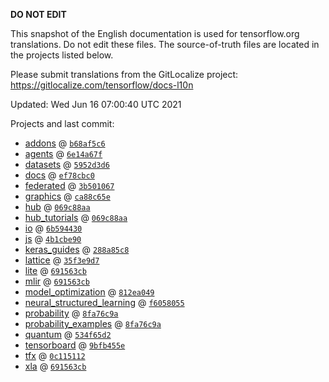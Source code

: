 __DO NOT EDIT__

This snapshot of the English documentation is used for tensorflow.org
translations. Do not edit these files. The source-of-truth files are located in
the projects listed below.

Please submit translations from the GitLocalize project: https://gitlocalize.com/tensorflow/docs-l10n

Updated: Wed Jun 16 07:00:40 UTC 2021

Projects and last commit:

- [addons](https://github.com/tensorflow/addons/tree/master/docs) @ <a href='https://github.com/tensorflow/addons/commit/b68af5c611dd06894ad282ec263a92e1681c83db'><code>b68af5c6</code></a>
- [agents](https://github.com/tensorflow/agents/tree/master/docs) @ <a href='https://github.com/tensorflow/agents/commit/6e14a67f23f11817554e50a692550b52fad9e881'><code>6e14a67f</code></a>
- [datasets](https://github.com/tensorflow/datasets/tree/master/docs) @ <a href='https://github.com/tensorflow/datasets/commit/5952d3d60d60e1727786fa7a9a23d24bb463d4d6'><code>5952d3d6</code></a>
- [docs](https://github.com/tensorflow/docs/tree/master/site/en) @ <a href='https://github.com/tensorflow/docs/commit/ef78cbc00ec3eddfc635a4c0fc2bdb3a393cd35d'><code>ef78cbc0</code></a>
- [federated](https://github.com/tensorflow/federated/tree/master/docs) @ <a href='https://github.com/tensorflow/federated/commit/3b501067ed7062aaec3cc8830aaec0a7cf8f0942'><code>3b501067</code></a>
- [graphics](https://github.com/tensorflow/graphics/tree/master/tensorflow_graphics/g3doc) @ <a href='https://github.com/tensorflow/graphics/commit/ca88c65ef8051384e307c9ade4bc01d64a981728'><code>ca88c65e</code></a>
- [hub](https://github.com/tensorflow/hub/tree/master/docs) @ <a href='https://github.com/tensorflow/hub/commit/069c88aabaf9b0356c64871635a694c05420b869'><code>069c88aa</code></a>
- [hub_tutorials](https://github.com/tensorflow/hub/tree/master/examples/colab) @ <a href='https://github.com/tensorflow/hub/commit/069c88aabaf9b0356c64871635a694c05420b869'><code>069c88aa</code></a>
- [io](https://github.com/tensorflow/io/tree/master/docs) @ <a href='https://github.com/tensorflow/io/commit/6b594430b51db655c5adda1a7962fcb78adea59f'><code>6b594430</code></a>
- [js](https://github.com/tensorflow/tfjs-website/tree/master/docs) @ <a href='https://github.com/tensorflow/tfjs-website/commit/4b1cbe9076f03e713de2772442b86c1e2ce68171'><code>4b1cbe90</code></a>
- [keras_guides](https://github.com/tensorflow/docs/tree/snapshot-keras/site/en/guide/keras) @ <a href='https://github.com/tensorflow/docs/commit/288a85c8c652050d802d4737ebf21d19254b6672'><code>288a85c8</code></a>
- [lattice](https://github.com/tensorflow/lattice/tree/master/docs) @ <a href='https://github.com/tensorflow/lattice/commit/35f3e9d7da7f90a700d7a903e1818e82965f245c'><code>35f3e9d7</code></a>
- [lite](https://github.com/tensorflow/tensorflow/tree/master/tensorflow/lite/g3doc) @ <a href='https://github.com/tensorflow/tensorflow/commit/691563cb3e9c0d46058e2a7b8d270bc29a0dfe19'><code>691563cb</code></a>
- [mlir](https://github.com/tensorflow/tensorflow/tree/master/tensorflow/compiler/mlir/g3doc) @ <a href='https://github.com/tensorflow/tensorflow/commit/691563cb3e9c0d46058e2a7b8d270bc29a0dfe19'><code>691563cb</code></a>
- [model_optimization](https://github.com/tensorflow/model-optimization/tree/master/tensorflow_model_optimization/g3doc) @ <a href='https://github.com/tensorflow/model-optimization/commit/812ea049a01bc23a96499fe30d9824aff62c4676'><code>812ea049</code></a>
- [neural_structured_learning](https://github.com/tensorflow/neural-structured-learning/tree/master/g3doc) @ <a href='https://github.com/tensorflow/neural-structured-learning/commit/f60580554d0b2b1d5418e156a016d4436000e1aa'><code>f6058055</code></a>
- [probability](https://github.com/tensorflow/probability/tree/master/tensorflow_probability/g3doc) @ <a href='https://github.com/tensorflow/probability/commit/8fa76c9a3f7fa28034359f2d79664d63fd9c2b1a'><code>8fa76c9a</code></a>
- [probability_examples](https://github.com/tensorflow/probability/tree/master/tensorflow_probability/examples/jupyter_notebooks) @ <a href='https://github.com/tensorflow/probability/commit/8fa76c9a3f7fa28034359f2d79664d63fd9c2b1a'><code>8fa76c9a</code></a>
- [quantum](https://github.com/tensorflow/quantum/tree/master/docs) @ <a href='https://github.com/tensorflow/quantum/commit/534f65d2f31f57bd5653736b2c3d82776b7e1c52'><code>534f65d2</code></a>
- [tensorboard](https://github.com/tensorflow/tensorboard/tree/master/docs) @ <a href='https://github.com/tensorflow/tensorboard/commit/9bfb455e2ec771bfd0159f936287a4e5551918b5'><code>9bfb455e</code></a>
- [tfx](https://github.com/tensorflow/tfx/tree/master/docs) @ <a href='https://github.com/tensorflow/tfx/commit/0c115112d7c8bf92167362ac0d312dda6a7a9d85'><code>0c115112</code></a>
- [xla](https://github.com/tensorflow/tensorflow/tree/master/tensorflow/compiler/xla/g3doc) @ <a href='https://github.com/tensorflow/tensorflow/commit/691563cb3e9c0d46058e2a7b8d270bc29a0dfe19'><code>691563cb</code></a>

